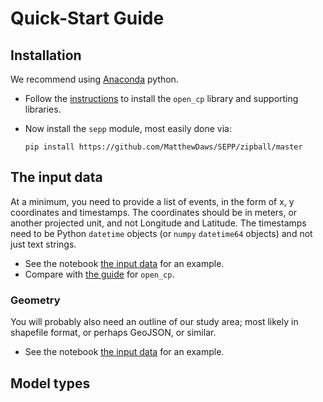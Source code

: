 # Quick-Start Guide

## Installation

We recommend using [Anaconda](https://www.anaconda.com/download/) python.

- Follow the [instructions](https://github.com/QuantCrimAtLeeds/PredictCode/blob/master/quick_start/install.md) to install the `open_cp` library and supporting libraries.
- Now install the `sepp` module, most easily done via:

      pip install https://github.com/MatthewDaws/SEPP/zipball/master


## The input data

At a minimum, you need to provide a list of events, in the form of x, y coordinates and timestamps.  The coordinates should be in meters, or another projected unit, and not Longitude and Latitude.  The timestamps need to be Python `datetime` objects (or `numpy` `datetime64` objects) and not just text strings.

- See the notebook [the input data](input_data.ipynb) for an example.
- Compare with [the guide](https://github.com/QuantCrimAtLeeds/PredictCode/blob/master/quick_start/scripted_intro.md#the-input-data) for `open_cp`.

### Geometry

You will probably also need an outline of our study area; most likely in shapefile format, or perhaps GeoJSON, or similar.  

- See the notebook [the input data](input_data.ipynb) for an example.


## Model types



